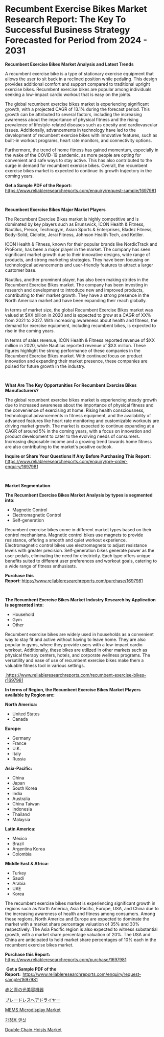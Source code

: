 <p><h1>Recumbent Exercise Bikes Market Research Report: The Key To Successful Business Strategy Forecasted for Period from 2024 - 2031</h1></p><p><strong>Recumbent Exercise Bikes Market Analysis and Latest Trends</strong></p>
<p><p>A recumbent exercise bike is a type of stationary exercise equipment that allows the user to sit back in a reclined position while pedaling. This design provides additional comfort and support compared to traditional upright exercise bikes. Recumbent exercise bikes are popular among individuals seeking a low-impact cardio workout that is easy on the joints.</p><p>The global recumbent exercise bikes market is experiencing significant growth, with a projected CAGR of 13.1% during the forecast period. This growth can be attributed to several factors, including the increasing awareness about the importance of physical fitness and the rising prevalence of lifestyle-related diseases such as obesity and cardiovascular issues. Additionally, advancements in technology have led to the development of recumbent exercise bikes with innovative features, such as built-in workout programs, heart rate monitors, and connectivity options.</p><p>Furthermore, the trend of home fitness has gained momentum, especially in the wake of the COVID-19 pandemic, as more people are opting for convenient and safe ways to stay active. This has also contributed to the surge in demand for recumbent exercise bikes. Overall, the recumbent exercise bikes market is expected to continue its growth trajectory in the coming years.</p></p>
<p><strong>Get a Sample PDF of the Report:&nbsp;</strong> <a href="https://www.reliableresearchreports.com/enquiry/request-sample/1697981">https://www.reliableresearchreports.com/enquiry/request-sample/1697981</a></p>
<p>&nbsp;</p>
<p><strong>Recumbent Exercise Bikes Major Market Players</strong></p>
<p><p>The Recumbent Exercise Bikes market is highly competitive and is dominated by key players such as Brunswick, ICON Health & Fitness, Nautilus, Precor, Technogym, Asian Sports & Enterprises, Bladez Fitness, Body-Solid, Ciclotte, Jerai Fitness, Johnson Health Tech, and Ketller.</p><p>ICON Health & Fitness, known for their popular brands like NordicTrack and ProForm, has been a major player in the market. The company has seen significant market growth due to their innovative designs, wide range of products, and strong marketing strategies. They have been focusing on technological advancements and user-friendly features to attract a larger customer base.</p><p>Nautilus, another prominent player, has also been making strides in the Recumbent Exercise Bikes market. The company has been investing in research and development to introduce new and improved products, contributing to their market growth. They have a strong presence in the North American market and have been expanding their reach globally.</p><p>In terms of market size, the global Recumbent Exercise Bikes market was valued at $XX billion in 2020 and is expected to grow at a CAGR of XX% from 2021 to 2027. With increasing awareness about health and fitness, the demand for exercise equipment, including recumbent bikes, is expected to rise in the coming years.</p><p>In terms of sales revenue, ICON Health & Fitness reported revenue of $XX million in 2020, while Nautilus reported revenue of $XX million. These figures highlight the strong performance of these companies in the Recumbent Exercise Bikes market. With continued focus on product innovation and expanding their market presence, these companies are poised for future growth in the industry.</p></p>
<p>&nbsp;</p>
<p><strong>What Are The Key Opportunities For Recumbent Exercise Bikes Manufacturers?</strong></p>
<p><p>The global recumbent exercise bikes market is experiencing steady growth due to increased awareness about the importance of physical fitness and the convenience of exercising at home. Rising health consciousness, technological advancements in fitness equipment, and the availability of advanced features like heart rate monitoring and customizable workouts are driving market growth. The market is expected to continue expanding at a CAGR of around 5% in the coming years, with a focus on innovation and product development to cater to the evolving needs of consumers. Increasing disposable income and a growing trend towards home fitness are also contributing to the market's positive outlook.</p></p>
<p><strong>Inquire or Share Your Questions If Any Before Purchasing This Report:</strong> <a href="https://www.reliableresearchreports.com/enquiry/pre-order-enquiry/1697981">https://www.reliableresearchreports.com/enquiry/pre-order-enquiry/1697981</a></p>
<p>&nbsp;</p>
<p><strong>Market Segmentation</strong></p>
<p><strong>The Recumbent Exercise Bikes Market Analysis by types is segmented into:</strong></p>
<p><ul><li>Magnetic Control</li><li>Electromagnetic Control</li><li>Self-generation</li></ul></p>
<p><p>Recumbent exercise bikes come in different market types based on their control mechanisms. Magnetic control bikes use magnets to provide resistance, offering a smooth and quiet workout experience. Electromagnetic control bikes use electromagnets to adjust resistance levels with greater precision. Self-generation bikes generate power as the user pedals, eliminating the need for electricity. Each type offers unique benefits suited to different user preferences and workout goals, catering to a wide range of fitness enthusiasts.</p></p>
<p><strong>Purchase this Report:&nbsp;</strong><a href="https://www.reliableresearchreports.com/purchase/1697981">https://www.reliableresearchreports.com/purchase/1697981</a></p>
<p>&nbsp;</p>
<p><strong>The Recumbent Exercise Bikes Market Industry Research by Application is segmented into:</strong></p>
<p><ul><li>Household</li><li>Gym</li><li>Other</li></ul></p>
<p><p>Recumbent exercise bikes are widely used in households as a convenient way to stay fit and active without having to leave home. They are also popular in gyms, where they provide users with a low-impact cardio workout. Additionally, these bikes are utilized in other markets such as physical therapy centers, hotels, and corporate wellness programs. The versatility and ease of use of recumbent exercise bikes make them a valuable fitness tool in various settings.</p></p>
<p><a href="https://www.reliableresearchreports.com/recumbent-exercise-bikes-r1697981">&nbsp;https://www.reliableresearchreports.com/recumbent-exercise-bikes-r1697981</a></p>
<p><strong>In terms of Region, the Recumbent Exercise Bikes Market Players available by Region are:</strong></p>
<p>
    <p> <strong> North America: </strong>
        <ul>
            <li>United States</li>
            <li>Canada</li>
        </ul>
        </p> 
    <p> <strong> Europe: </strong>
        <ul>
            <li>Germany</li>
            <li>France</li>
            <li>U.K.</li>
            <li>Italy</li>
            <li>Russia</li>
        </ul>
        </p> 
    <p> <strong> Asia-Pacific: </strong>
        <ul>
            <li>China</li>
            <li>Japan</li>
            <li>South Korea</li>
            <li>India</li>
            <li>Australia</li>
            <li>China Taiwan</li>
            <li>Indonesia</li>
            <li>Thailand</li>
            <li>Malaysia</li>
        </ul>
        </p> 
    <p> <strong> Latin America: </strong>
        <ul>
            <li>Mexico</li>
            <li>Brazil</li>
            <li>Argentina Korea</li>
            <li>Colombia</li>
        </ul>
        </p> 
    <p> <strong> Middle East & Africa: </strong>
        <ul>
            <li>Turkey</li>
            <li>Saudi</li>
            <li>Arabia</li>
            <li>UAE</li>
            <li>Korea</li>
        </ul>
    </p>
    </p>
<p><p>The recumbent exercise bikes market is experiencing significant growth in regions such as North America, Asia Pacific, Europe, USA, and China due to the increasing awareness of health and fitness among consumers. Among these regions, North America and Europe are expected to dominate the market with a market share percentage valuation of 35% and 30% respectively. The Asia Pacific region is also expected to witness substantial growth, with a market share percentage valuation of 20%. The USA and China are anticipated to hold market share percentages of 10% each in the recumbent exercise bikes market.</p></p>
<p><strong>Purchase this Report: </strong><a href="https://www.reliableresearchreports.com/purchase/1697981">https://www.reliableresearchreports.com/purchase/1697981</a></p>
<p>&nbsp;<strong>Get a Sample PDF of the Report:&nbsp;&nbsp;</strong><a href="https://www.reliableresearchreports.com/enquiry/request-sample/1697981">https://www.reliableresearchreports.com/enquiry/request-sample/1697981</a></p>
<p><strong></strong></p>
<p><p><a href="https://github.com/TerrellConn/Market-Research-Report-List-1/blob/main/7329363100455.md">赤と青の光美容機器</a></p><p><a href="https://github.com/schmahlson/Market-Research-Report-List-2/blob/main/9372730100454.md">ブレードレスヘアドライヤー</a></p><p><a href="https://issuu.com/reportprime-2/docs/mems-microdisplay-market-size-2030.pptx">MEMS Microdisplay Market</a></p><p><a href="https://github.com/kimvicki3212024/Market-Research-Report-List-1/blob/main/866358893998.md">가정용 랜싯</a></p><p><a href="https://github.com/gdfhhhj/Market-Research-Report-List-4/blob/main/double-chain-hoists-market.md">Double Chain Hoists Market</a></p></p>